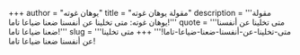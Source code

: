 +++
author = "يوهان غوته"
title = "مقولة يوهان غوته"
description = '''مقولة يوهان غوته: متى تخلينا عن أنفسنا ضعنا ضياعا تاما!'''
quote = '''متى تخلينا عن أنفسنا ضعنا ضياعا تاما!'''
slug = '''متى-تخلينا-عن-أنفسنا-ضعنا-ضياعا-تاما!'''
+++
متى تخلينا عن أنفسنا ضعنا ضياعا تاما!

